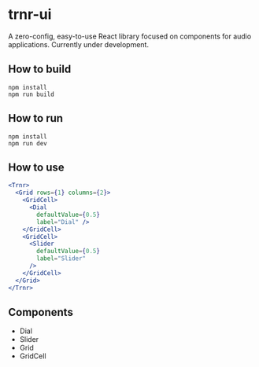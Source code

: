 # trnr-ui

A zero-config, easy-to-use React library focused on components for audio applications. Currently under development.

## How to build

```
npm install  
npm run build
```

## How to run

```
npm install  
npm run dev
```

## How to use

``` jsx
<Trnr>
  <Grid rows={1} columns={2}>
    <GridCell>
      <Dial
        defaultValue={0.5}
        label="Dial" />
    </GridCell>
    <GridCell>
      <Slider
        defaultValue={0.5}
        label="Slider"
      />
    </GridCell>
  </Grid>
</Trnr>
```

## Components

- Dial
- Slider
- Grid
- GridCell
